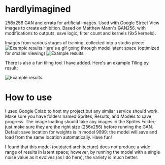 # hardlyimagined
256x256 GAN and errata for artificial images. Used with Google Street View images to create exhibition. Based on Matthew Mann's GAN256, with modifications to outputs, save logic, filter count and kernels (9x5 kernels).

Images from various stages of training, collected into a studio piece:
![Example results](https://i.imgur.com/MXSJQc3.jpg)
Here's a gif going through model latent space (optimized for smaller viewing)
![Example results](https://media.giphy.com/media/TIFs0UqBgZkdCRzWrG/giphy.gif)

There is also a fun tiling tool I have added. Here's an example Tiling.py result:

![Example results](https://i.imgur.com/NEecngs.jpg)
# How to use
I used Google Colab to host my project but any similar service should work. 
Make sure you have folders named Sprites, Results, and Models to save progress.
The image loading should take any images in the Sprites Folder; just make sure they are the right size (256x256) before running the GAN. Default save location for weights is in model 9999; the model will save and load from the same location automatically. Have fun!

I found that this model (outdated architecture) does not produce a wide range of results in latent space; however, by running the model with a single noise value as it evolves (as I do here), the variety is much better.


